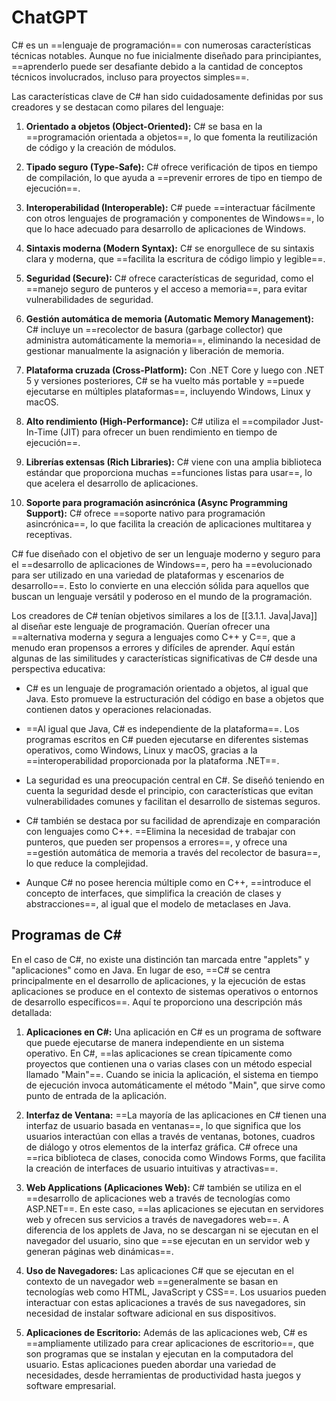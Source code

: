 # ChatGPT 
C# es un ==lenguaje de programación== con numerosas características técnicas notables. Aunque no fue inicialmente diseñado para principiantes, ==aprenderlo puede ser desafiante debido a la cantidad de conceptos técnicos involucrados, incluso para proyectos simples==.

Las características clave de C# han sido cuidadosamente definidas por sus creadores y se destacan como pilares del lenguaje:

1. **Orientado a objetos (Object-Oriented):** C# se basa en la ==programación orientada a objetos==, lo que fomenta la reutilización de código y la creación de módulos.

2. **Tipado seguro (Type-Safe):** C# ofrece verificación de tipos en tiempo de compilación, lo que ayuda a ==prevenir errores de tipo en tiempo de ejecución==.

3. **Interoperabilidad (Interoperable):** C# puede ==interactuar fácilmente con otros lenguajes de programación y componentes de Windows==, lo que lo hace adecuado para desarrollo de aplicaciones de Windows.

4. **Sintaxis moderna (Modern Syntax):** C# se enorgullece de su sintaxis clara y moderna, que ==facilita la escritura de código limpio y legible==.

5. **Seguridad (Secure):** C# ofrece características de seguridad, como el ==manejo seguro de punteros y el acceso a memoria==, para evitar vulnerabilidades de seguridad.

6. **Gestión automática de memoria (Automatic Memory Management):** C# incluye un ==recolector de basura (garbage collector) que administra automáticamente la memoria==, eliminando la necesidad de gestionar manualmente la asignación y liberación de memoria.

7. **Plataforma cruzada (Cross-Platform):** Con .NET Core y luego con .NET 5 y versiones posteriores, C# se ha vuelto más portable y ==puede ejecutarse en múltiples plataformas==, incluyendo Windows, Linux y macOS.

8. **Alto rendimiento (High-Performance):** C# utiliza el ==compilador Just-In-Time (JIT) para ofrecer un buen rendimiento en tiempo de ejecución==.

9. **Librerías extensas (Rich Libraries):** C# viene con una amplia biblioteca estándar que proporciona muchas ==funciones listas para usar==, lo que acelera el desarrollo de aplicaciones.

10. **Soporte para programación asincrónica (Async Programming Support):** C# ofrece ==soporte nativo para programación asincrónica==, lo que facilita la creación de aplicaciones multitarea y receptivas.

C# fue diseñado con el objetivo de ser un lenguaje moderno y seguro para el ==desarrollo de aplicaciones de Windows==, pero ha ==evolucionado para ser utilizado en una variedad de plataformas y escenarios de desarrollo==. Esto lo convierte en una elección sólida para aquellos que buscan un lenguaje versátil y poderoso en el mundo de la programación.

Los creadores de C# tenían objetivos similares a los de [[3.1.1. Java|Java]] al diseñar este lenguaje de programación. Querían ofrecer una ==alternativa moderna y segura a lenguajes como C++ y C==, que a menudo eran propensos a errores y difíciles de aprender. Aquí están algunas de las similitudes y características significativas de C# desde una perspectiva educativa:

- C# es un lenguaje de programación orientado a objetos, al igual que Java. Esto promueve la estructuración del código en base a objetos que contienen datos y operaciones relacionadas.

- ==Al igual que Java, C# es independiente de la plataforma==. Los programas escritos en C# pueden ejecutarse en diferentes sistemas operativos, como Windows, Linux y macOS, gracias a la ==interoperabilidad proporcionada por la plataforma .NET==.

- La seguridad es una preocupación central en C#. Se diseñó teniendo en cuenta la seguridad desde el principio, con características que evitan vulnerabilidades comunes y facilitan el desarrollo de sistemas seguros.

- C# también se destaca por su facilidad de aprendizaje en comparación con lenguajes como C++. ==Elimina la necesidad de trabajar con punteros, que pueden ser propensos a errores==, y ofrece una ==gestión automática de memoria a través del recolector de basura==, lo que reduce la complejidad.

- Aunque C# no posee herencia múltiple como en C++, ==introduce el concepto de interfaces, que simplifica la creación de clases y abstracciones==, al igual que el modelo de metaclases en Java.

## Programas de C#
En el caso de C#, no existe una distinción tan marcada entre "applets" y "aplicaciones" como en Java. En lugar de eso, ==C# se centra principalmente en el desarrollo de aplicaciones, y la ejecución de estas aplicaciones se produce en el contexto de sistemas operativos o entornos de desarrollo específicos==. Aquí te proporciono una descripción más detallada:

1. **Aplicaciones en C#:** Una aplicación en C# es un programa de software que puede ejecutarse de manera independiente en un sistema operativo. En C#, ==las aplicaciones se crean típicamente como proyectos que contienen una o varias clases con un método especial llamado "Main"==. Cuando se inicia la aplicación, el sistema en tiempo de ejecución invoca automáticamente el método "Main", que sirve como punto de entrada de la aplicación.

2. **Interfaz de Ventana:** ==La mayoría de las aplicaciones en C# tienen una interfaz de usuario basada en ventanas==, lo que significa que los usuarios interactúan con ellas a través de ventanas, botones, cuadros de diálogo y otros elementos de la interfaz gráfica. C# ofrece una ==rica biblioteca de clases, conocida como Windows Forms, que facilita la creación de interfaces de usuario intuitivas y atractivas==.

3. **Web Applications (Aplicaciones Web):** C# también se utiliza en el ==desarrollo de aplicaciones web a través de tecnologías como ASP.NET==. En este caso, ==las aplicaciones se ejecutan en servidores web y ofrecen sus servicios a través de navegadores web==. A diferencia de los applets de Java, no se descargan ni se ejecutan en el navegador del usuario, sino que ==se ejecutan en un servidor web y generan páginas web dinámicas==.

4. **Uso de Navegadores:** Las aplicaciones C# que se ejecutan en el contexto de un navegador web ==generalmente se basan en tecnologías web como HTML, JavaScript y CSS==. Los usuarios pueden interactuar con estas aplicaciones a través de sus navegadores, sin necesidad de instalar software adicional en sus dispositivos.

5. **Aplicaciones de Escritorio:** Además de las aplicaciones web, C# es ==ampliamente utilizado para crear aplicaciones de escritorio==, que son programas que se instalan y ejecutan en la computadora del usuario. Estas aplicaciones pueden abordar una variedad de necesidades, desde herramientas de productividad hasta juegos y software empresarial.